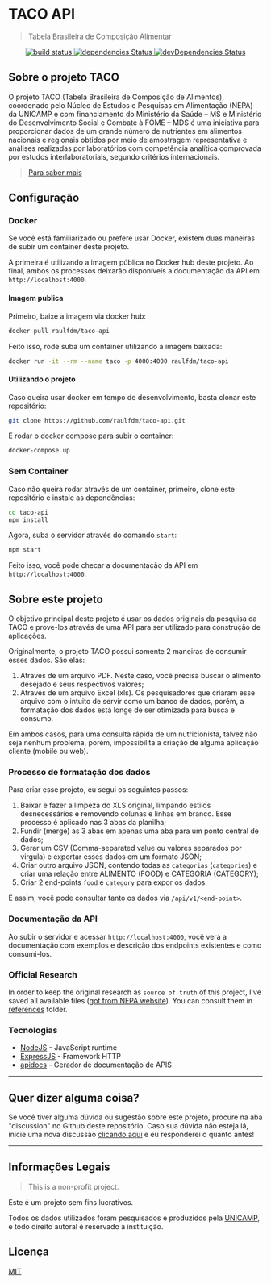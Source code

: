 # TACO API

> Tabela Brasileira de Composição Alimentar

<p align="center">
  <a href="https://travis-ci.org/raulfdm/taco-api">
    <img src="https://travis-ci.org/raulfdm/taco-api.svg?branch=master"
         alt="build status">
  </a>
  <a href="https://david-dm.org/raulfdm/taco-api">
    <img src="https://david-dm.org/raulfdm/taco-api/status.svg"
         alt="dependencies Status">
  </a>
  <a href="https://david-dm.org/raulfdm/taco-api?type=dev">
    <img src="https://david-dm.org/raulfdm/taco-api/dev-status.svg"
         alt="devDependencies Status">
  </a>
</p>

## Sobre o projeto TACO

O projeto TACO (Tabela Brasileira de Composição de Alimentos), coordenado pelo Núcleo de Estudos e Pesquisas em Alimentação (NEPA) da UNICAMP e com financiamento do Ministério da Saúde – MS e Ministério do Desenvolvimento Social e Combate à FOME – MDS é uma iniciativa para proporcionar dados de um grande número de nutrientes em alimentos nacionais e regionais obtidos por meio de amostragem representativa e análises realizadas por laboratórios com competência analítica comprovada por estudos interlaboratoriais, segundo critérios internacionais.

> [Para saber mais](http://www.nepa.unicamp.br/taco/home.php?ativo=home)

## Configuração

### Docker

Se você está familiarizado ou prefere usar Docker, existem duas maneiras de subir um container deste projeto.

A primeira é utilizando a imagem pública no Docker hub deste projeto. Ao final, ambos os processos deixarão disponíveis a documentação da API em `http://localhost:4000`.

#### Imagem publica

Primeiro, baixe a imagem via docker hub:

```bash
docker pull raulfdm/taco-api
```

Feito isso, rode suba um container utilizando a imagem baixada:

```bash
docker run -it --rm --name taco -p 4000:4000 raulfdm/taco-api
```

#### Utilizando o projeto

Caso queira usar docker em tempo de desenvolvimento, basta clonar este repositório:

```bash
git clone https://github.com/raulfdm/taco-api.git
```

E rodar o docker compose para subir o container:

```bash
docker-compose up
```

### Sem Container

Caso não queira rodar através de um container, primeiro, clone este repositório e instale as dependências:

```bash
cd taco-api
npm install
```

Agora, suba o servidor através do comando `start`:

```bash
npm start
```

Feito isso, você pode checar a documentação da API em `http://localhost:4000`.

## Sobre este projeto

O objetivo principal deste projeto é usar os dados originais da pesquisa da TACO e prove-los através de uma API para ser utilizado para construção de aplicações.

Originalmente, o projeto TACO possui somente 2 maneiras de consumir esses dados. São elas:

1. Através de um arquivo PDF. Neste caso, você precisa buscar o alimento desejado e seus respectivos valores;
2. Através de um arquivo Excel (xls). Os pesquisadores que criaram esse arquivo com o intuito de servir como um banco de dados, porém, a formatação dos dados está longe de ser otimizada para busca e consumo.

Em ambos casos, para uma consulta rápida de um nutricionista, talvez não seja nenhum problema, porém, impossibilita a criação de alguma aplicação cliente (mobile ou web).

### Processo de formatação dos dados

Para criar esse projeto, eu segui os seguintes passos:

1. Baixar e fazer a limpeza do XLS original, limpando estilos desnecessários e removendo colunas e linhas em branco. Esse processo é aplicado nas 3 abas da planilha;
2. Fundir (merge) as 3 abas em apenas uma aba para um ponto central de dados;
3. Gerar um CSV (Comma-separated value ou valores separados por virgula) e exportar esses dados em um formato JSON;
4. Criar outro arquivo JSON, contendo todas as `categorias` (`categories`) e criar uma relação entre ALIMENTO (FOOD) e CATEGORIA (CATEGORY);
5. Criar 2 end-points `food` e `category` para expor os dados.

E assim, você pode consultar tanto os dados via `/api/v1/<end-point>`.

### Documentação da API

Ao subir o servidor e acessar `http://localhost:4000`, você verá a documentação com exemplos e descrição dos endpoints existentes e como consumi-los.

### Official Research

In order to keep the original research as `source of truth` of this project, I've saved all available files ([got from NEPA website](http://nepa.unicamp.br/taco/tabela.php)). You can consult them in [references](./references) folder.

### Tecnologias

- [NodeJS](https://nodejs.org/en/) - JavaScript runtime
- [ExpressJS](https://expressjs.com) - Framework HTTP
- [apidocs](http://apidocjs.com) - Gerador de documentação de APIS

---

## Quer dizer alguma coisa?

Se você tiver alguma dúvida ou sugestão sobre este projeto, procure na aba "discussion" no Github deste repositório. Caso sua dúvida não esteja lá, inicie uma nova discussão [clicando aqui](https://github.com/raulfdm/taco-api/discussions/new) e eu responderei o quanto antes!

---

## Informações Legais

> This is a non-profit project.

Este é um projeto sem fins lucrativos.

Todos os dados utilizados foram pesquisados e produzidos pela [UNICAMP](http://Unicamp.br), e todo direito autoral é reservado à instituição.

## Licença

[MIT](./LICENSE.md)
